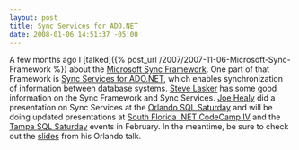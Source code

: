 ```yaml
---
layout: post
title: Sync Services for ADO.NET
date: 2008-01-06 14:51:37 -05:00
---
```


A few months ago I [talked]({% post_url /2007/2007-11-06-Microsoft-Sync-Framework %}) about the [Microsoft Sync Framework](http://msdn2.microsoft.com/sync/default.aspx). One part of that Framework is [Sync Services for ADO.NET](http://msdn2.microsoft.com/sync/bb887608.aspx), which enables synchronization of information between database systems. [Steve Lasker](http://blogs.msdn.com/stevelasker/archive/tags/Microsoft+Synchronization+Platform/default.aspx) has some good information on the Sync Framework and Sync Services. [Joe Healy](http://www.devfish.net/default.aspx) did a presentation on Sync Services at the [Orlando SQL Saturday](http://www.sqlsaturday.com) and will be doing updated presentations at [South Florida .NET CodeCamp IV](http://codecamp08.fladotnet.com) and the [Tampa SQL Saturday](http://www.sqlsaturday.com) events in February. In the meantime, be sure to check out the [slides](http://www.devfish.net/downloads/files/synch_services.zip) from his Orlando talk.
